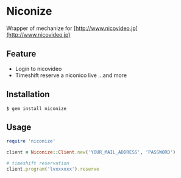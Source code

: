 # Niconize

Wrapper of mechanize for [http://www.nicovideo.jp](http://www.nicovideo.jp)

## Feature

- Login to nicovideo
- Timeshift reserve a niconico live
...and more

## Installation

    $ gem install niconize

## Usage
```ruby
require 'niconize'

client = Niconize::Client.new('YOUR_MAIL_ADDRESS', 'PASSWORD')

# timeshift reservation
client.program('lvxxxxxx').reserve
```
